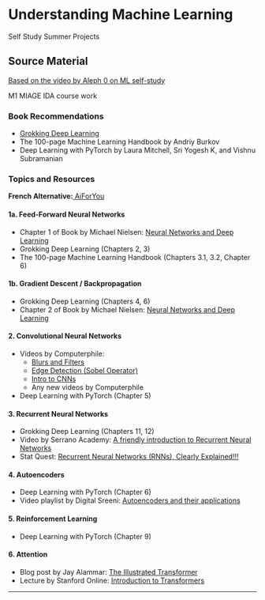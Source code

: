 # Understanding Machine Learning 
Self Study Summer Projects

## Source Material

[Based on the video by Aleph 0 on ML self-study](https://www.youtube.com/watch?v=0F2paWV4eEA)

M1 MIAGE IDA course work

### Book Recommendations

- [Grokking Deep Learning](https://edu.anarcho-copy.org/Algorithm/grokking-deep-learning.pdf)
- The 100-page Machine Learning Handbook by Andriy Burkov
- Deep Learning with PyTorch by Laura Mitchell, Sri Yogesh K, and Vishnu Subramanian

### Topics and Resources

**French Alternative:**[ AiForYou](https://www.youtube.com/c/AIforyouMorganGautherot) 

#### 1a. Feed-Forward Neural Networks
- Chapter 1 of Book by Michael Nielsen: [Neural Networks and Deep Learning](https://static.latexstudio.net/article/2018/0912/neuralnetworksanddeeplearning.pdf)
- Grokking Deep Learning (Chapters 2, 3)
- The 100-page Machine Learning Handbook (Chapters 3.1, 3.2, Chapter 6)

#### 1b. Gradient Descent / Backpropagation
- Grokking Deep Learning (Chapters 4, 6)
- Chapter 2 of Book by Michael Nielsen: [Neural Networks and Deep Learning](https://neuralnetworksanddeeplearning.com/chap2.html)

#### 2. Convolutional Neural Networks
- Videos by Computerphile:
  - [Blurs and Filters](https://www.youtube.com/watch?v=C_zFhWdM4ic)
  - [Edge Detection (Sobel Operator)](https://www.youtube.com/watch?v=uihBwtPIBxM)
  - [Intro to CNNs](https://www.youtube.com/watch?v=YRhxdVk_sIs)
  - Any new videos by Computerphile 
- Deep Learning with PyTorch (Chapter 5)

#### 3. Recurrent Neural Networks
- Grokking Deep Learning (Chapters 11, 12)
- Video by Serrano Academy: [A friendly introduction to Recurrent Neural Networks](https://www.youtube.com/watch?v=LHXXI4-IEns)
- Stat Quest: [Recurrent Neural Networks (RNNs), Clearly Explained!!!](https://www.youtube.com/watch?v=AsNTP8Kwu80)

#### 4. Autoencoders
- Deep Learning with PyTorch (Chapter 6)
- Video playlist by Digital Sreeni: [Autoencoders and their applications](https://www.youtube.com/playlist?list=PLZsOBAyNTZwb-uK_a6ywrU3t0hy80G5QP)

#### 5. Reinforcement Learning
- Deep Learning with PyTorch (Chapter 9)

#### 6. Attention
- Blog post by Jay Alammar: [The Illustrated Transformer](https://jalammar.github.io/illustrated-transformer/)
- Lecture by Stanford Online: [Introduction to Transformers](https://www.youtube.com/watch?v=XfpMkf4rD6E&t=252s)

---


